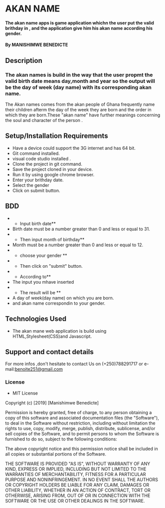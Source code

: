 # AKAN NAME
#### The akan name apps is game application whichn the user put the valid brithday in , and the application give him his akan name according his gender. 
#### By **MANISHIMWE BENEDICTE**
## Description
### The akan names is build in the way that the user propmt the valid birth date means day,month and year so the output will be the day of week (day name) with its corresponding akan name.  
The Akan names comes from the akan people of Ghana frequently name their children afterm the day of the week they are born and the order in which they are born.These "akan name" have further meanings concerning the soul and character of the person .
## Setup/Installation Requirements
* Have a device could support the 3G internet and has 64 bit.
* Git command installed.
* visual code studio installed .
* Clone the project in git command.
* Save the project cloned in your device.
* Run it by using google chrome browser.
* Enter your brithday date.
* Select the gender
* Click on submit button.
## BDD
* * Input birth date**
* Birth date must be a number greater than 0 and less or equal to 31.
* * Then input month of birthday**
* Month must be a number greater than 0 and less or equal to 12.
* * choose your gender **
* * Then click on "submit" button.
* * According to**
* The input you mhave inserted
* * The result will be **
* A day of week(day name) on which you are born.
* and akan name correspondin to your gender.
## Technologies Used
* The akan mane web application is build using HTML,Stylesheet(CSS)and Javascript.
## Support and contact details
For more infos ,don't hesitate to contact Us on (+250)788291717 or e-mail:benoite251@gmail.com
### License
* MIT License

Copyright (c) [2019] [Manishimwe Benedicte]

Permission is hereby granted, free of charge, to any person obtaining a copy of this software and associated documentation files (the "Software"), to deal in the Software without restriction, including without limitation the rights to use, copy, modify, merge, publish, distribute, sublicense, and/or sell copies of the Software, and to permit persons to whom the Software is furnished to do so, subject to the following conditions:

The above copyright notice and this permission notice shall be included in all copies or substantial portions of the Software.

THE SOFTWARE IS PROVIDED "AS IS", WITHOUT WARRANTY OF ANY KIND, EXPRESS OR IMPLIED, INCLUDING BUT NOT LIMITED TO THE WARRANTIES OF MERCHANTABILITY, FITNESS FOR A PARTICULAR PURPOSE AND NONINFRINGEMENT. IN NO EVENT SHALL THE AUTHORS OR COPYRIGHT HOLDERS BE LIABLE FOR ANY CLAIM, DAMAGES OR OTHER LIABILITY, WHETHER IN AN ACTION OF CONTRACT, TORT OR OTHERWISE, ARISING FROM, OUT OF OR IN CONNECTION WITH THE SOFTWARE OR THE USE OR OTHER DEALINGS IN THE SOFTWARE.

